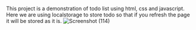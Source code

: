 This project is a demonstration of todo list using html, css and javascript. Here we are using localstorage to store todo so that if you refresh the page it will be stored as it is. 
![Screenshot (114)](https://github.com/Anuragroyan/todo_list_app/assets/38952781/43a8453f-3980-4f69-8891-2e595870e8f6)
